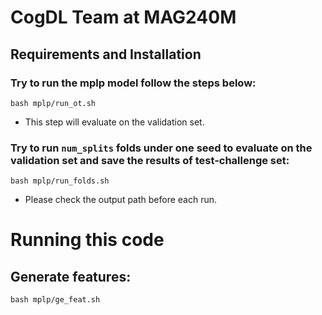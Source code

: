 # CogDL Team at MAG240M


## Requirements and Installation

### Try to run the mplp model follow the steps below:

```shell
bash mplp/run_ot.sh 
``` 
* This step will evaluate on the validation set.


### Try to run ```num_splits``` folds under one seed to evaluate on the validation set and save the results of test-challenge set:
```shell
bash mplp/run_folds.sh 
``` 
* Please check the output path before each run.


# Running this code
## Generate features:
```shell
bash mplp/ge_feat.sh 
``` 
